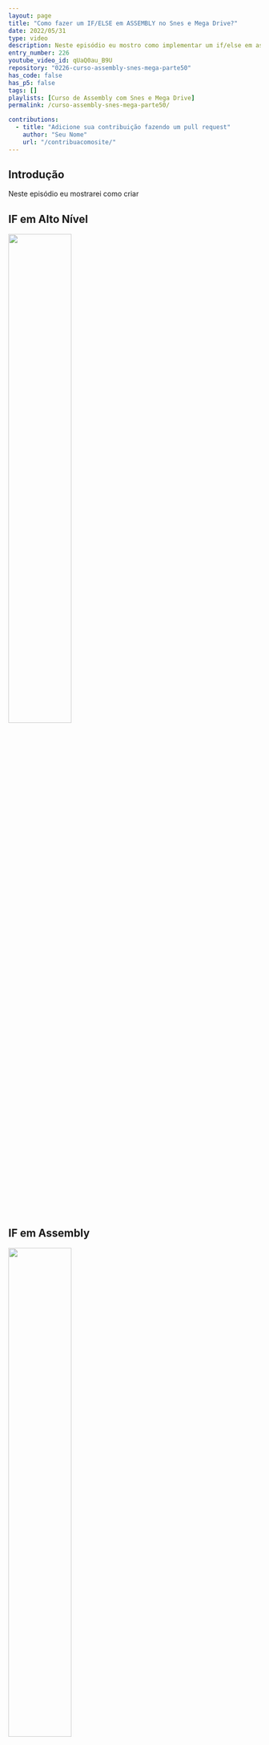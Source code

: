 ```yaml
---
layout: page
title: "Como fazer um IF/ELSE em ASSEMBLY no Snes e Mega Drive?"
date: 2022/05/31
type: video
description: Neste episódio eu mostro como implementar um if/else em assembly. Para isso vamos aprender as instruções condicionais de branching.
entry_number: 226
youtube_video_id: qUaQ0au_B9U
repository: "0226-curso-assembly-snes-mega-parte50"
has_code: false
has_p5: false
tags: []
playlists: [Curso de Assembly com Snes e Mega Drive]
permalink: /curso-assembly-snes-mega-parte50/

contributions:
  - title: "Adicione sua contribuição fazendo um pull request"
    author: "Seu Nome"
    url: "/contribuacomosite/"
---
```


## Introdução

Neste episódio eu mostrarei como criar 

## IF em Alto Nível

<img src="/pages_data/{{page.repository}}/img1.jpg" style="opacity:0.8; width:50%;"/>

## IF em Assembly

<img src="/pages_data/{{page.repository}}/img2.jpg" style="opacity:0.8; width:50%;"/>

## IF/ELSE em Alto Nível

<img src="/pages_data/{{page.repository}}/img3.jpg" style="opacity:0.8; width:50%;"/>

## IF/ELSE em Assembly - Tipo 1

<img src="/pages_data/{{page.repository}}/img4.jpg" style="opacity:0.8; width:50%;"/>

## IF/ELSE em Assembly - Tipo 2

<img src="/pages_data/{{page.repository}}/img5.jpg" style="opacity:0.8; width:50%;"/>

<img src="/pages_data/{{page.repository}}/img6.jpg" style="opacity:0.8; width:50%;"/>

## Bcc - 68000

<img src="/pages_data/{{page.repository}}/img7.jpg" style="opacity:0.8; width:50%;"/>

## Branchs Condicionais - 65c816

<img src="/pages_data/{{page.repository}}/img8.jpg" style="opacity:0.8; width:50%;"/>

<img src="/pages_data/{{page.repository}}/img9.jpg" style="opacity:0.8; width:50%;"/>


